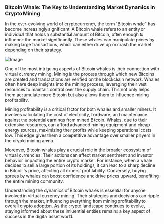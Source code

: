 ### Bitcoin Whale: The Key to Understanding Market Dynamics in Crypto Mining

In the ever-evolving world of cryptocurrency, the term "Bitcoin whale" has become increasingly significant. A Bitcoin whale refers to an entity or individual that holds a substantial amount of Bitcoin, often enough to influence the market significantly. These whales can manipulate prices by making large transactions, which can either drive up or crash the market depending on their strategy.

![Image](https://github.com/user-attachments/assets/b8266eee-691e-4ee1-99ef-bfa10d234fd4)

One of the most intriguing aspects of Bitcoin whales is their connection with virtual currency mining. Mining is the process through which new Bitcoins are created and transactions are verified on the blockchain network. Whales often have deep insights into the mining process, leveraging their vast resources to maintain control over the supply chain. This not only helps them accumulate more Bitcoin but also allows them to influence mining profitability.

Mining profitability is a critical factor for both whales and smaller miners. It involves calculating the cost of electricity, hardware, and maintenance against the potential earnings from mined Bitcoin. Whales, due to their extensive resources, can afford advanced mining equipment and cheap energy sources, maximizing their profits while keeping operational costs low. This edge gives them a competitive advantage over smaller players in the crypto mining arena.

Moreover, Bitcoin whales play a crucial role in the broader ecosystem of virtual currencies. Their actions can affect market sentiment and investor behavior, impacting the entire crypto market. For instance, when a whale decides to sell a large portion of its holdings, it can lead to a sharp decline in Bitcoin's price, affecting all miners' profitability. Conversely, buying sprees by whales can boost confidence and drive prices upward, benefiting the entire mining community.

Understanding the dynamics of Bitcoin whales is essential for anyone involved in virtual currency mining. Their strategies and decisions can ripple through the market, influencing everything from mining profitability to overall crypto adoption. As the crypto landscape continues to evolve, staying informed about these influential entities remains a key aspect of success in the digital asset world.